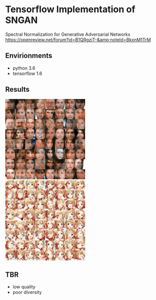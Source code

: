 # Tensorflow Implementation of SNGAN
Spectral Normalization for Generative Adversarial Networks  
https://openreview.net/forum?id=B1QRgziT-&amp;noteId=BkxnM1TrM

## Envirionments
* python 3.6
* tensorflow 1.6

## Results
<img src="/assets/celeba.png" width="50%">
<img src="/assets/imas.png" width="50%">

## TBR
* low quality
* poor diversity
